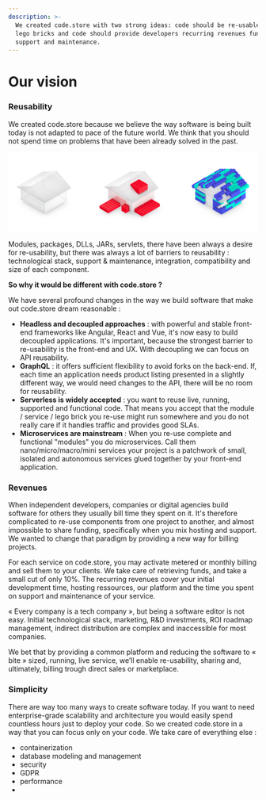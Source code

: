 ```yaml
---
description: >-
  We created code.store with two strong ideas: code should be re-usable, like
  lego bricks and code should provide developers recurring revenues funding
  support and maintenance.
---
```


# Our vision

### Reusability

We created code.store because we believe the way software is being built today is not adapted to pace of the future world. We think that you should not spend time on problems that have been already solved in the past.  

![From custom built monolith to software editor powered monoliths to re-usable API components](.gitbook/assets/image%20%281%29.png)

Modules, packages, DLLs, JARs, servlets, there have been always a desire for re-usability, but there was always a lot of barriers to reusability : technological stack, support & maintenance, integration, compatibility and size of each component. 

**So why it would be different with code.store ?**

We have several profound changes in the way we build software that make out code.store dream reasonable : 

* **Headless and decoupled approaches** : with powerful and stable front-end frameworks like Angular, React and Vue, it's now easy to build decoupled applications. It's important, because the strongest barrier to re-usability is the front-end and UX. With decoupling we can focus on API reusability.
* **GraphQL** : it offers sufficient flexibility to avoid forks on the back-end. If, each time an application needs product listing presented in a slightly different way, we would need changes to the API, there will be no room for reusability.
* **Serverless is widely accepted** : you want to reuse live, running, supported and functional code. That means you accept that the module / service / lego brick you re-use might run somewhere and you do not really care if it handles traffic and provides good SLAs.
* **Microservices are mainstream** : When you re-use complete and functional "modules" you do microservices. Call them nano/micro/macro/mini services your project is a patchwork of small, isolated and autonomous services glued together by your front-end application.

### Revenues

When independent developers, companies or digital agencies build software for others they usually bill time they spent on it. It's therefore complicated to re-use components from one project to another, and almost impossible to share funding, specifically when you mix hosting and support. We wanted to change that paradigm by providing a new way for billing projects. 

For each service on code.store, you may activate metered or monthly billing and sell them to your clients. We take care of retrieving funds, and take a small cut of only 10%. The recurring revenues cover your initial development time, hosting ressources, our platform and the time you spent on support and maintenance of your service. 

« Every company is a tech company », but being a software editor is not easy. Initial technological stack, marketing, R&D investments, ROI roadmap management, indirect distribution are complex and inaccessible for most companies.

We bet that by providing a common platform and reducing the software to « bite » sized, running, live service, we’ll enable re-usability, sharing and, ultimately, billing trough direct sales or marketplace.

### Simplicity

There are way too many ways to create software today. If you want to need enterprise-grade scalability and architecture you would easily spend countless hours just to deploy your code. So we created code.store in a way that you can focus only on your code. We take care of everything else : 

* containerization
* database modeling and management
* security
* GDPR
* performance
* 
